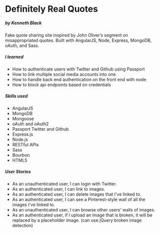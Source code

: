 # Definitely Real Quotes
##### by Kenneth Black

Fake quote sharing site inspired by John Oliver’s segment on misappropriated quotes. Built with AngularJS, Node, Express, MongoDB, oAuth, and Sass.

##### I learned

 - How to authenticate users with Twitter and Github using Passport
 - How to link multiple social media accounts into one
 - How to handle back end authentication on the front end with node
 - How to block api endpoints based on credentials

##### Skills used 

 - AngularJS
 - MongoDB
 - Mongoose
 - oAuth and oAuth2
 - Passport Twitter and Github
 - Express.js
 - Node.js
 - RESTful APIs
 - Sass
 - Bourbon
 - HTML5

##### User Stories

 - As an unauthenticated user, I can login with Twitter.
 - As an authenticated user, I can link to images.
 - As an authenticated user, I can delete images that I've linked to.
 - As an authenticated user, I can see a Pinterest-style wall of all the images I've linked to.
 - As an unauthenticated user, I can browse other users' walls of images.
 - As an authenticated user, if I upload an image that is broken, it will be replaced by a placeholder image. (can use jQuery broken image detection)
